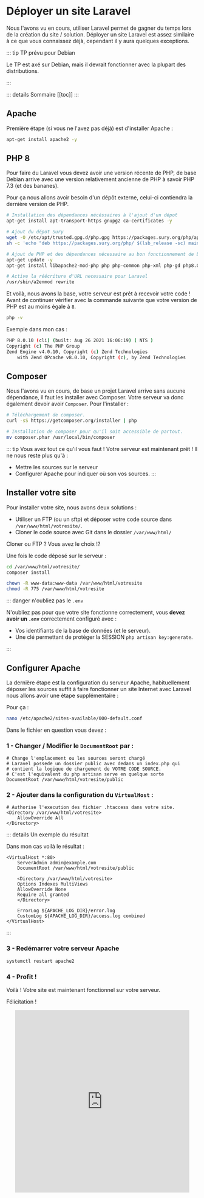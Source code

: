 # Déployer un site Laravel

Nous l'avons vu en cours, utiliser Laravel permet de gagner du temps lors de la création du site / solution. Déployer un site Laravel est assez similaire à ce que vous connaissez déjà, cependant il y aura quelques exceptions.

::: tip TP prévu pour Debian

Le TP est axé sur Debian, mais il devrait fonctionner avec la plupart des distributions.

:::

::: details Sommaire
[[toc]]
:::

## Apache

Première étape (si vous ne l'avez pas déjà) est d'installer Apache :

```sh
apt-get install apache2 -y
```

## PHP 8

Pour faire du Laravel vous devez avoir une version récente de PHP, de base Debian arrive avec une version relativement ancienne de PHP à savoir PHP 7.3 (et des bananes).

Pour ça nous allons avoir besoin d'un dépôt externe, celui-ci contiendra la dernière version de PHP.

```sh
# Installation des dépendances nécéssaires à l'ajout d'un dépot
apt-get install apt-transport-https gnupg2 ca-certificates -y
```

```sh
# Ajout du dépot Sury
wget -O /etc/apt/trusted.gpg.d/php.gpg https://packages.sury.org/php/apt.gpg
sh -c 'echo "deb https://packages.sury.org/php/ $(lsb_release -sc) main" > /etc/apt/sources.list.d/php.list'
```

```sh
# Ajout de PHP et des dépendances nécessaire au bon fonctionnement de Laravel
apt-get update -y
apt-get install libapache2-mod-php php php-common php-xml php-gd php8.0-opcache php-mbstring php-tokenizer php-json php-bcmath php-zip unzip curl -y

# Active la réécriture d'URL necessaire pour Laravel
/usr/sbin/a2enmod rewrite
```

Et voilà, nous avons la base, votre serveur est prêt à recevoir votre code ! Avant de continuer vérifier avec la commande suivante que votre version de PHP est au moins égale à `8`.

```sh
php -v
```

Exemple dans mon cas :

```sh
PHP 8.0.10 (cli) (built: Aug 26 2021 16:06:19) ( NTS )
Copyright (c) The PHP Group
Zend Engine v4.0.10, Copyright (c) Zend Technologies
    with Zend OPcache v8.0.10, Copyright (c), by Zend Technologies
```

## Composer

Nous l'avons vu en cours, de base un projet Laravel arrive sans aucune dépendance, il faut les installer avec Composer. Votre serveur va donc également devoir avoir `Composer`. Pour l'installer :

```sh
# Téléchargement de composer.
curl -sS https://getcomposer.org/installer | php

# Installation de composer pour qu'il soit accessible de partout.
mv composer.phar /usr/local/bin/composer
```

::: tip Vous avez tout ce qu'il vous faut !
Votre serveur est maintenant prêt ! Il ne nous reste plus qu'à :

- Mettre les sources sur le serveur
- Configurer Apache pour indiquer où son vos sources.
  :::

## Installer votre site

Pour installer votre site, nous avons deux solutions :

- Utiliser un FTP (ou un sftp) et déposer votre code source dans `/var/www/html/votresite/`.
- Cloner le code source avec Git dans le dossier `/var/www/html/`

Cloner ou FTP ? Vous avez le choix !?

Une fois le code déposé sur le serveur :

```sh
cd /var/www/html/votresite/
composer install

chown -R www-data:www-data /var/www/html/votresite
chmod -R 775 /var/www/html/votresite
```

::: danger n'oubliez pas le `.env`

N'oubliez pas pour que votre site fonctionne correctement, vous **devez avoir un `.env`** correctement configuré avec :

- Vos identifiants de la base de données (et le serveur).
- Une clé permettant de protéger la SESSION `php artisan key:generate`.

:::

## Configurer Apache

La dernière étape est la configuration du serveur Apache, habituellement déposer les sources suffit à faire fonctionner un site Internet avec Laravel nous allons avoir une étape supplémentaire :

Pour ça :

```sh
nano /etc/apache2/sites-available/000-default.conf
```

Dans le fichier en question vous devez :

### 1 - **Changer** / **Modifier** le `DocumentRoot` par :

```apacheconf
# Change l'emplacement ou les sources seront chargé
# Laravel possede un dossier public avec dedans un index.php qui
# contient la logique de chargement de VOTRE CODE SOURCE.
# C'est l'equivalent du php artisan serve en quelque sorte
DocumentRoot /var/www/html/votresite/public
```

### 2 - Ajouter **dans** la configuration du `VirtualHost` :

```apacheconf
# Authorise l'execution des fichier .htaccess dans votre site.
<Directory /var/www/html/votresite>
    AllowOverride All
</Directory>
```

::: details Un exemple du résultat

Dans mon cas voilà le résultat :

```apacheconf
<VirtualHost *:80>
    ServerAdmin admin@example.com
    DocumentRoot /var/www/html/votresite/public

    <Directory /var/www/html/votresite>
    Options Indexes MultiViews
    AllowOverride None
    Require all granted
    </Directory>

    ErrorLog ${APACHE_LOG_DIR}/error.log
    CustomLog ${APACHE_LOG_DIR}/access.log combined
</VirtualHost>
```

:::

### 3 - Redémarrer votre serveur Apache

```sh
systemctl restart apache2
```

### 4 - Profit !

Voilà ! Votre site est maintenant fonctionnel sur votre serveur.

Félicitation !

<center>
<iframe src="https://giphy.com/embed/NEvPzZ8bd1V4Y" width="459" height="480" frameBorder="0" class="giphy-embed" allowFullScreen></iframe>
</center>
